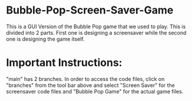# Bubble-Pop-Screen-Saver-Game
This is a GUI Version of the Bubble Pop game that we used to play. This is divided into 2 parts. First one is designing a screensaver while the second one is designing the game itself.

# Important Instructions:

"main" has 2 branches. In order to access the code files, click on "branches" from the tool bar above and select "Screen Saver" for the screensaver code files and "Bubble Pop Game" for the actual game files.
